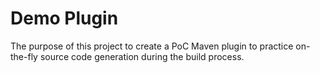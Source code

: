 # Demo Plugin
The purpose of this project to create a PoC Maven plugin to practice on-the-fly source code generation during the build 
process.

